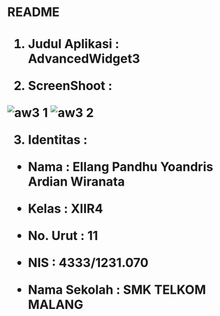 <h1>README<h1>


1. Judul Aplikasi   : AdvancedWidget3

2. ScreenShoot      :

![aw3 1](https://cloud.githubusercontent.com/assets/22229927/18683673/643a30a6-7f9b-11e6-9e1a-67c16268e40e.png)
![aw3 2](https://cloud.githubusercontent.com/assets/22229927/18683674/64726e6c-7f9b-11e6-8dfb-dc1d94ee8abb.png)


3. Identitas        :

  * Nama : Ellang Pandhu Yoandris Ardian Wiranata


  * Kelas : XIIR4


  * No. Urut : 11


  * NIS : 4333/1231.070


  * Nama Sekolah : SMK TELKOM MALANG
